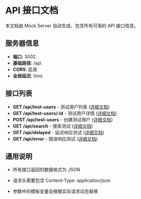 # API 接口文档

本文档由 Mock Server 自动生成，包含所有可用的 API 接口信息。

## 服务器信息

- **端口**: 3002
- **基础路径**: /api
- **CORS**: 启用
- **全局延迟**: 0ms

## 接口列表

- **GET /api/test-users** - 测试用户列表 ([详细文档](get-api-test-users.md))
- **GET /api/test-users/:id** - 测试用户详情 ([详细文档](get-api-test-users-id.md))
- **POST /api/test-users** - 创建测试用户 ([详细文档](post-api-test-users.md))
- **GET /api/search** - 搜索测试 ([详细文档](get-api-search.md))
- **GET /api/delayed** - 延迟响应测试 ([详细文档](get-api-delayed.md))
- **GET /api/error** - 错误响应测试 ([详细文档](get-api-error.md))

## 通用说明

- 所有接口返回的数据格式为 JSON

- 请求头需要包含 Content-Type: application/json

- 参数中的模板变量会根据实际请求动态替换
